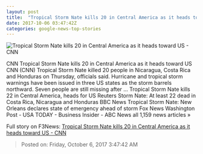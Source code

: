 ```yaml
---
layout: post
title:  "Tropical Storm Nate kills 20 in Central America as it heads toward US - CNN"
date: 2017-10-06 03:47:42Z
categories: google-news-top-stories
---
```


![Tropical Storm Nate kills 20 in Central America as it heads toward US - CNN](http://i2.cdn.cnn.com/cnnnext/dam/assets/170919163358-rapid-intensification-hurricane-super-tease.jpg)

CNN Tropical Storm Nate kills 20 in Central America as it heads toward US CNN (CNN) Tropical Storm Nate killed 20 people in Nicaragua, Costa Rica and Honduras on Thursday, officials said. Hurricane and tropical storm warnings have been issued in three US states as the storm barrels northward. Seven people are still missing after ... Tropical Storm Nate kills 22 in Central America, heads for US Reuters Storm Nate: At least 22 dead in Costa Rica, Nicaragua and Honduras BBC News Tropical Storm Nate: New Orleans declares state of emergency ahead of storm Fox News Washington Post - USA TODAY - Business Insider - ABC News all 1,159 news articles »


Full story on F3News: [Tropical Storm Nate kills 20 in Central America as it heads toward US - CNN](http://www.f3nws.com/n/pbHAj)

> Posted on: Friday, October 6, 2017 3:47:42 AM
